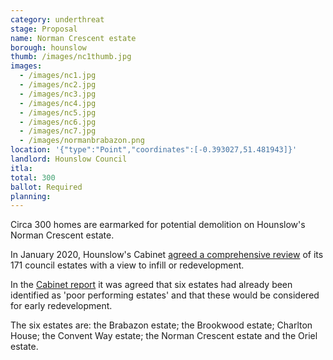 ```yaml
---
category: underthreat
stage: Proposal
name: Norman Crescent estate 
borough: hounslow
thumb: /images/nc1thumb.jpg
images:
  - /images/nc1.jpg
  - /images/nc2.jpg
  - /images/nc3.jpg
  - /images/nc4.jpg
  - /images/nc5.jpg
  - /images/nc6.jpg
  - /images/nc7.jpg
  - /images/normanbrabazon.png
location: '{"type":"Point","coordinates":[-0.393027,51.481943]}'
landlord: Hounslow Council
itla:
total: 300
ballot: Required
planning:
---
```

Circa 300 homes are earmarked for potential demolition on Hounslow's Norman Crescent estate.

In January 2020, Hounslow's Cabinet [agreed a comprehensive review](https://democraticservices.hounslow.gov.uk/documents/s157644/CEX432%20Housing%20Estate%20Regeneration%20Programme.pdf) of its 171 council estates with a view to infill or redevelopment.

In the [Cabinet report](https://democraticservices.hounslow.gov.uk/documents/s157644/CEX432%20Housing%20Estate%20Regeneration%20Programme.pdf) it was agreed that six estates had already been identified as 'poor performing estates' and that these would be considered for early redevelopment.

The six estates are: the Brabazon estate; the Brookwood estate; Charlton House; the Convent Way estate; the Norman Crescent estate and the Oriel estate.

